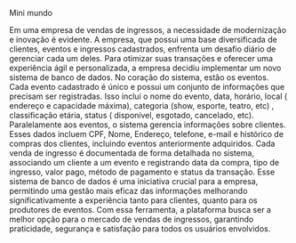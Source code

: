 Mini mundo


Em uma empresa de vendas de ingressos, a necessidade de modernização e inovação é evidente. A empresa, que possui uma base diversificada de clientes, eventos e ingressos cadastrados, enfrenta um desafio diário de gerenciar cada um deles. Para otimizar suas transações e oferecer uma experiência ágil e personalizada, a empresa decidiu implementar um novo sistema de banco de dados.
No coração do sistema, estão os eventos. Cada evento cadastrado é único e possui um conjunto de informações que precisam ser registradas. Isso inclui o nome do evento, data, horário, local ( endereço e capacidade máxima), categoria (show, esporte, teatro, etc) , classificação etária, status ( disponível, esgotado, cancelado, etc).
Paralelamente aos eventos, o sistema gerencia informações sobre clientes. Esses dados incluem CPF, Nome, Endereço, telefone, e-mail e histórico de compras dos clientes, incluindo eventos anteriormente adquiridos.
Cada venda de ingresso é documentada de forma detalhada no sistema, associando um cliente a um evento e registrando data da compra, tipo de ingresso, valor pago, método de pagamento e status da transação.
Esse sistema de banco de dados é uma iniciativa crucial para a empresa, permitindo uma gestão mais eficaz das informações melhorando significativamente a experiência tanto para clientes, quanto para os produtores de eventos. Com essa ferramenta, a plataforma busca ser a melhor opção para o mercado de vendas de ingressos, garantindo praticidade, segurança e satisfação para todos os usuários envolvidos.
